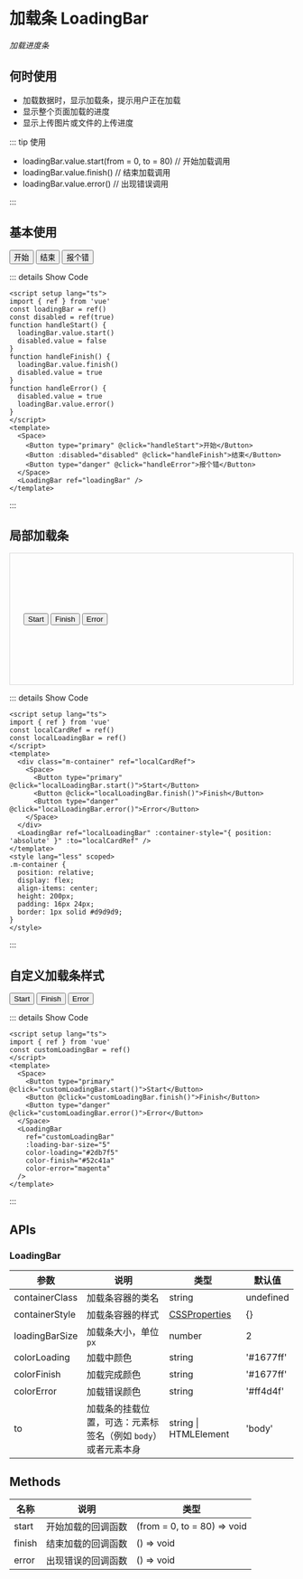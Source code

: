 # 加载条 LoadingBar

<GlobalElement />

*加载进度条*

## 何时使用

- 加载数据时，显示加载条，提示用户正在加载
- 显示整个页面加载的进度
- 显示上传图片或文件的上传进度

::: tip 使用

- loadingBar.value.start(from = 0, to = 80)  // 开始加载调用
- loadingBar.value.finish() // 结束加载调用
- loadingBar.value.error() // 出现错误调用

:::

<script setup lang="ts">
import { ref } from 'vue'
const loadingBar = ref()
const disabled = ref(true)
const localCardRef = ref()
const localLoadingBar = ref()
const customLoadingBar = ref()
function handleStart () {
  loadingBar.value.start()
  disabled.value = false
}
function handleFinish () {
  loadingBar.value.finish()
  disabled.value = true
}
function handleError () {
  disabled.value = true
  loadingBar.value.error()
}
</script>

## 基本使用

<Space>
  <Button type="primary" @click="handleStart">开始</Button>
  <Button :disabled="disabled" @click="handleFinish">结束</Button>
  <Button type="danger" @click="handleError">报个错</Button>
</Space>
<LoadingBar ref="loadingBar" />

::: details Show Code

```vue
<script setup lang="ts">
import { ref } from 'vue'
const loadingBar = ref()
const disabled = ref(true)
function handleStart() {
  loadingBar.value.start()
  disabled.value = false
}
function handleFinish() {
  loadingBar.value.finish()
  disabled.value = true
}
function handleError() {
  disabled.value = true
  loadingBar.value.error()
}
</script>
<template>
  <Space>
    <Button type="primary" @click="handleStart">开始</Button>
    <Button :disabled="disabled" @click="handleFinish">结束</Button>
    <Button type="danger" @click="handleError">报个错</Button>
  </Space>
  <LoadingBar ref="loadingBar" />
</template>
```

:::

## 局部加载条

<div class="m-container" ref="localCardRef">
  <Space>
    <Button type="primary" @click="localLoadingBar.start()">Start</Button>
    <Button @click="localLoadingBar.finish()">Finish</Button>
    <Button type="danger" @click="localLoadingBar.error()">Error</Button>
  </Space>
</div>
<LoadingBar ref="localLoadingBar" :container-style="{ position: 'absolute' }" :to="localCardRef" />

<style lang="less" scoped>
.m-container {
  position: relative;
  display: flex;
  align-items: center;
  height: 200px;
  padding: 16px 24px;
  border: 1px solid #d9d9d9;
}
</style>

::: details Show Code

```vue
<script setup lang="ts">
import { ref } from 'vue'
const localCardRef = ref()
const localLoadingBar = ref()
</script>
<template>
  <div class="m-container" ref="localCardRef">
    <Space>
      <Button type="primary" @click="localLoadingBar.start()">Start</Button>
      <Button @click="localLoadingBar.finish()">Finish</Button>
      <Button type="danger" @click="localLoadingBar.error()">Error</Button>
    </Space>
  </div>
  <LoadingBar ref="localLoadingBar" :container-style="{ position: 'absolute' }" :to="localCardRef" />
</template>
<style lang="less" scoped>
.m-container {
  position: relative;
  display: flex;
  align-items: center;
  height: 200px;
  padding: 16px 24px;
  border: 1px solid #d9d9d9;
}
</style>
```

:::

## 自定义加载条样式

<Space>
  <Button type="primary" @click="customLoadingBar.start()">Start</Button>
  <Button @click="customLoadingBar.finish()">Finish</Button>
  <Button type="danger" @click="customLoadingBar.error()">Error</Button>
</Space>
<LoadingBar
  ref="customLoadingBar"
  :loading-bar-size="5"
  color-loading="#2db7f5"
  color-finish="#52c41a"
  color-error="magenta"
/>

::: details Show Code

```vue
<script setup lang="ts">
import { ref } from 'vue'
const customLoadingBar = ref()
</script>
<template>
  <Space>
    <Button type="primary" @click="customLoadingBar.start()">Start</Button>
    <Button @click="customLoadingBar.finish()">Finish</Button>
    <Button type="danger" @click="customLoadingBar.error()">Error</Button>
  </Space>
  <LoadingBar
    ref="customLoadingBar"
    :loading-bar-size="5"
    color-loading="#2db7f5"
    color-finish="#52c41a"
    color-error="magenta"
  />
</template>
```

:::

## APIs

### LoadingBar

参数 | 说明 | 类型 | 默认值
-- | -- | -- | --
containerClass | 加载条容器的类名 | string | undefined
containerStyle | 加载条容器的样式 | [CSSProperties](https://cn.vuejs.org/api/utility-types.html#cssproperties) | {}
loadingBarSize | 加载条大小，单位 `px` | number | 2
colorLoading | 加载中颜色 | string | '#1677ff'
colorFinish | 加载完成颜色 | string | '#1677ff'
colorError | 加载错误颜色 | string | '#ff4d4f'
to | 加载条的挂载位置，可选：元素标签名（例如 `body`）或者元素本身 | string &#124; HTMLElement | 'body'

## Methods

名称 | 说明 | 类型
-- | -- | --
start | 开始加载的回调函数 | (from = 0, to = 80) => void
finish | 结束加载的回调函数 | () => void
error | 出现错误的回调函数 | () => void
